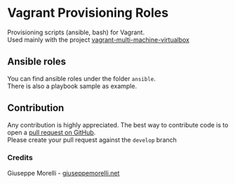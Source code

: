 # Vagrant Provisioning Roles

Provisioning scripts (ansible, bash) for Vagrant.  
Used mainly with the project [vagrant-multi-machine-virtualbox](https://github.com/gmdotnet/vagrant-multi-machine-virtualbox)

## Ansible roles

You can find ansible roles under the folder `ansible`.  
There is also a playbook sample as example.

## Contribution
Any contribution is highly appreciated. The best way to contribute code is to open a [pull request on GitHub](https://help.github.com/articles/using-pull-requests).<br />Please create your pull request against the `develop` branch

### Credits
Giuseppe Morelli - [giuseppemorelli.net](https://giuseppemorelli.net)